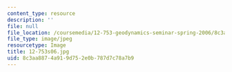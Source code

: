 ```yaml
---
content_type: resource
description: ''
file: null
file_location: /coursemedia/12-753-geodynamics-seminar-spring-2006/8c3aa8874a919d752e0b787d7c78a7b9_12-753s06.jpg
file_type: image/jpeg
resourcetype: Image
title: 12-753s06.jpg
uid: 8c3aa887-4a91-9d75-2e0b-787d7c78a7b9
---
```

